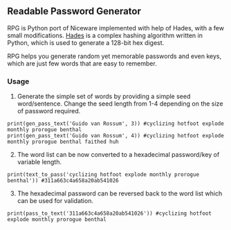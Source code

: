 ## Readable Password Generator

RPG is Python port of Niceware implemented with help of Hades, with a few small modifications.
[Hades](https://github.com/thisisjustinm/hades) is a complex hashing algorithm written in Python, which is used to generate a 128-bit hex digest.

RPG helps you generate random yet memorable passwords and even keys, which are just few words that are easy to remember.

### Usage

1. Generate the simple set of words by providing a simple seed word/sentence. Change the seed length from 1-4 depending on the size of password required.
```
print(gen_pass_text('Guido van Rossum', 3)) #cyclizing hotfoot explode monthly prorogue benthal
print(gen_pass_text('Guido van Rossum', 4)) #cyclizing hotfoot explode monthly prorogue benthal faithed huh
```
2. The word list can be now converted to a hexadecimal password/key of variable length.
```
print(text_to_pass('cyclizing hotfoot explode monthly prorogue benthal')) #311a663c4a658a20ab541026
```
3. The hexadecimal password can be reversed back to the word list which can be used for validation.
```
print(pass_to_text('311a663c4a658a20ab541026')) #cyclizing hotfoot explode monthly prorogue benthal
```
